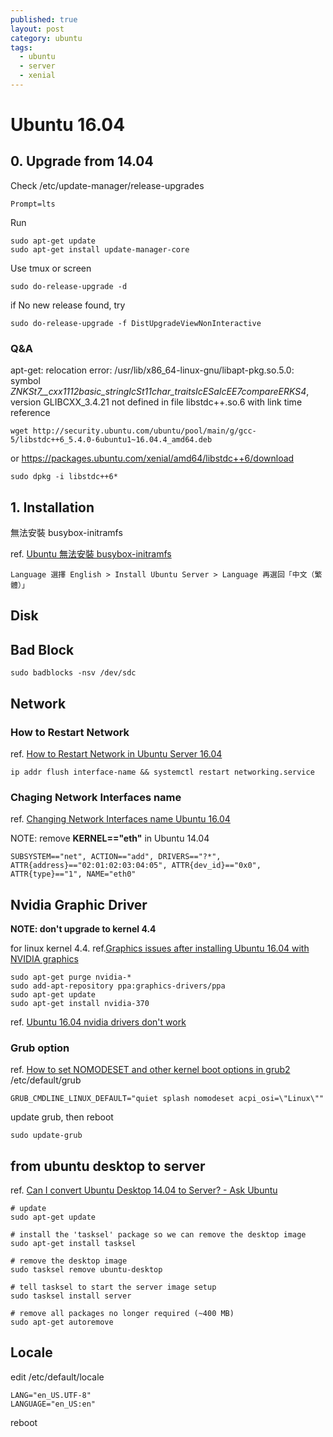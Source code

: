 ```yaml
---
published: true
layout: post
category: ubuntu
tags:
  - ubuntu
  - server
  - xenial
---
```

# Ubuntu 16.04

## 0. Upgrade from 14.04

Check /etc/update-manager/release-upgrades

    Prompt=lts

Run

    sudo apt-get update
    sudo apt-get install update-manager-core
    
Use tmux or screen

    sudo do-release-upgrade -d

if No new release found, try

    sudo do-release-upgrade -f DistUpgradeViewNonInteractive

### Q&A

apt-get: relocation error: /usr/lib/x86_64-linux-gnu/libapt-pkg.so.5.0: symbol _ZNKSt7__cxx1112basic_stringIcSt11char_traitsIcESaIcEE7compareERKS4_, version GLIBCXX_3.4.21 not defined in file libstdc++.so.6 with link time reference

    wget http://security.ubuntu.com/ubuntu/pool/main/g/gcc-5/libstdc++6_5.4.0-6ubuntu1~16.04.4_amd64.deb

or https://packages.ubuntu.com/xenial/amd64/libstdc++6/download

    sudo dpkg -i libstdc++6*

## 1. Installation

無法安裝 busybox-initramfs

ref. [Ubuntu 無法安裝 busybox-initramfs](http://blogs.yyes.chc.edu.tw/post/2/166)

    Language 選擇 English > Install Ubuntu Server > Language 再選回「中文（繁體）」

## Disk

## Bad Block

    sudo badblocks -nsv /dev/sdc

## Network

### How to Restart Network

ref. [How to Restart Network in Ubuntu Server 16.04](http://www.configserverfirewall.com/ubuntu-linux/ubuntu-restart-network-interface/)

    ip addr flush interface-name && systemctl restart networking.service


### Chaging Network Interfaces name

ref. [Changing Network Interfaces name Ubuntu 16.04](http://askubuntu.com/questions/767786/changing-network-interfaces-name-ubuntu-16-04)

NOTE: remove **KERNEL=="eth"** in Ubuntu 14.04

    SUBSYSTEM=="net", ACTION=="add", DRIVERS=="?*", ATTR{address}=="02:01:02:03:04:05", ATTR{dev_id}=="0x0", ATTR{type}=="1", NAME="eth0"


## Nvidia Graphic Driver
**NOTE: don't upgrade to kernel 4.4**

for linux kernel 4.4. ref.[Graphics issues after installing Ubuntu 16.04 with NVIDIA graphics](http://askubuntu.com/questions/760934/graphics-issues-after-installing-ubuntu-16-04-with-nvidia-graphics)

    sudo apt-get purge nvidia-*
    sudo add-apt-repository ppa:graphics-drivers/ppa
    sudo apt-get update
    sudo apt-get install nvidia-370

ref. [Ubuntu 16.04 nvidia drivers don't work](http://askubuntu.com/questions/761136/ubuntu-16-04-nvidia-drivers-dont-work)

### Grub option

ref. [How to set NOMODESET and other kernel boot options in grub2](https://ubuntuforums.org/showthread.php?t=1613132)
/etc/default/grub

    GRUB_CMDLINE_LINUX_DEFAULT="quiet splash nomodeset acpi_osi=\"Linux\""

update grub, then reboot

    sudo update-grub
    
## from ubuntu desktop to server

ref. [Can I convert Ubuntu Desktop 14.04 to Server? - Ask Ubuntu](https://askubuntu.com/questions/511463/can-i-convert-ubuntu-desktop-14-04-to-server)

```
# update
sudo apt-get update

# install the 'tasksel' package so we can remove the desktop image       
sudo apt-get install tasksel

# remove the desktop image
sudo tasksel remove ubuntu-desktop

# tell tasksel to start the server image setup
sudo tasksel install server

# remove all packages no longer required (~400 MB)
sudo apt-get autoremove
```

## Locale

edit /etc/default/locale

    LANG="en_US.UTF-8"
    LANGUAGE="en_US:en"

reboot

